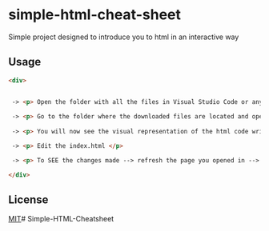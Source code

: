 # simple-html-cheat-sheet

Simple project designed to introduce you to html in an interactive way





## Usage
```html
<div>


 -> <p> Open the folder with all the files in Visual Studio Code or any editor of choice of your choice. </p>
  
 -> <p> Go to the folder where the downloaded files are located and open > index.html in a browser. </p>
  
 -> <p> You will now see the visual representation of the html code written. </p>

 -> <p> Edit the index.html </p>

 -> <p> To SEE the changes made --> refresh the page you opened in --> # 2 </p>

</div>
```


## License

[MIT](https://choosealicense.com/licenses/mit/)# Simple-HTML-Cheatsheet
